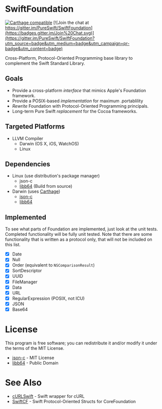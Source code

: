 # SwiftFoundation #
[![Carthage compatible](https://img.shields.io/badge/Carthage-compatible-4BC51D.svg?style=flat)](https://github.com/Carthage/Carthage) [![Join the chat at https://gitter.im/PureSwift/SwiftFoundation](https://badges.gitter.im/Join%20Chat.svg)](https://gitter.im/PureSwift/SwiftFoundation?utm_source=badge&utm_medium=badge&utm_campaign=pr-badge&utm_content=badge)

Cross-Platform, Protocol-Oriented Programming base library to complement the Swift Standard Library.

## Goals

- Provide a cross-platform *interface* that mimics Apple's Foundation framework.
- Provide a POSIX-based *implementation* for maximum .portablility
- *Rewrite* Foundation with Protocol-Oriented Programming principals.
- Long-term Pure Swift *replacement* for the Cocoa frameworks.

## Targeted Platforms

- LLVM Compiler
   - Darwin (OS X, iOS, WatchOS)
   - Linux

## Dependencies
- Linux (use distribution's package manager)
	- json-c
	- [libb64](http://libb64.sourceforge.net) (Build from source)
- Darwin (uses [Carthage](https://github.com/Carthage/Carthage))
	- [json-c](https://github.com/PureSwift/json-c)
	- [libb64](https://github.com/PureSwift/libb64)

## Implemented
To see what parts of Foundation are implemented, just look at the unit tests. Completed functionality will be fully unit tested. Note that there are some functionality that is written as a protocol only, that will not be included on this list.

- [x] Date
- [x] Null
- [x] Order (equivalent to ```NSComparisonResult```)
- [x] SortDescriptor
- [x] UUID
- [x] FileManager
- [x] Data
- [x] URL
- [X] RegularExpression (POSIX, not ICU)
- [x] JSON
- [x] Base64

# License

This program is free software; you can redistribute it and/or modify it under the terms of the MIT License.

- [json-c](https://github.com/json-c/json-c/wiki#license) - MIT License
- [libb64](http://sourceforge.net/p/libb64/git/ci/master/tree/LICENSE) - Public Domain

# See Also

- [cURLSwift](https://github.com/PureSwift/cURLSwift) - Swift wrapper for cURL
- [SwiftCF](https://github.com/PureSwift/SwiftCF) - Swift Protocol-Oriented Structs for CoreFoundation
